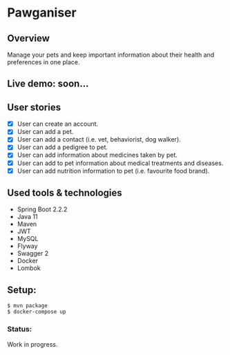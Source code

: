 # **Pawganiser**

## Overview
Manage your pets and keep important information about their health and preferences in one place.

## Live demo: soon...

## User stories
 - [x] User can create an account.
 - [x] User can add a pet.
 - [x] User can add a contact (i.e. vet, behaviorist, dog walker).
 - [x] User can add a pedigree to pet.
 - [x] User can add information about medicines taken by pet.
 - [x] User can add to pet information about medical treatments and diseases.
 - [x] User can add nutrition information to pet (i.e. favourite food brand).
  
## Used tools & technologies
* Spring Boot 2.2.2
* Java 11
* Maven
* JWT
* MySQL
* Flyway
* Swagger 2
* Docker
* Lombok


## Setup:
```
$ mvn package
$ docker-compose up
```

### Status:
Work in progress. 
